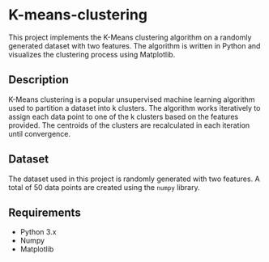 # K-means-clustering
This project implements the K-Means clustering algorithm on a randomly generated dataset with two features. The algorithm is written in Python and visualizes the clustering process using Matplotlib.

## Description

K-Means clustering is a popular unsupervised machine learning algorithm used to partition a dataset into k clusters. The algorithm works iteratively to assign each data point to one of the k clusters based on the features provided. The centroids of the clusters are recalculated in each iteration until convergence.

## Dataset

The dataset used in this project is randomly generated with two features. A total of 50 data points are created using the `numpy` library.

## Requirements

- Python 3.x
- Numpy
- Matplotlib
